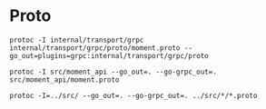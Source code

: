 # Proto

    protoc -I internal/transport/grpc internal/transport/grpc/proto/moment.proto --go_out=plugins=grpc:internal/transport/grpc/proto

    protoc -I src/moment_api --go_out=. --go-grpc_out=. src/moment_api/moment.proto

    protoc -I=../src/ --go_out=. --go-grpc_out=. ../src/*/*.proto